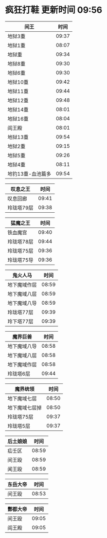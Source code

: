# 疯狂打鞋 更新时间 09:56

| 间王   | 时间    |
|--------|-------|
| 地狱3重 | 09:37 |
| 地狱1重 | 08:07 |
| 地狱重 | 09:34 |
| 地狱8重 | 09:30 |
| 地狱6重 | 09:30 |
| 地狱10重 | 09:42 |
| 地狱11重 | 09:44 |
| 地狱12重 | 09:48 |
| 地狱14重 | 08:01 |
| 地狱16重 | 08:04 |
| 阎王殿 | 08:01 |
| 地狱13重 | 09:54 |
| 地狱2重 | 09:15 |
| 地狱5重 | 09:26 |
| 地狱4重 | 08:11 |
| 地钓13重-血池篇多 | 09:54 |

| 叹息之王   | 时间    |
|--------|-------|
| 叹息回廊 | 09:41 |
| 玲珑塔79层 | 09:38 |

| 猛魔之王   | 时间    |
|--------|-------|
| 铁血魔宫 | 09:40 |
| 玲珑塔78层 | 09:44 |
| 玲珑塔75层 | 09:36 |
| 玲珑塔75导 | 09:36 |

| 鬼火人马   | 时间    |
|--------|-------|
| 地下魔域作层 | 08:59 |
| 地下魔域八层 | 08:59 |
| 地下魔域八导 | 08:59 |
| 玲珑塔77层 | 09:39 |
| 玲下塔77层 | 09:39 |

| 魔界巨兽   | 时间    |
|--------|-------|
| 地下魔域八导 | 08:58 |
| 地下魔域八层 | 08:58 |
| 地下魔域作层 | 08:58 |
| 玲珑塔6层 | 09:44 |

| 魔界统领   | 时间    |
|--------|-------|
| 地下魔域七层 | 08:50 |
| 地下魔域七层掉 | 08:50 |
| 玲珑塔75层 | 09:37 |
| 玲珑塔5层 | 09:37 |

| 后土娘娘   | 时间    |
|--------|-------|
| 疝壬区 | 08:59 |
| 间王殴 | 08:59 |
| 闻王殴 | 08:59 |

| 东岳大帝   | 时间    |
|--------|-------|
| 间王殴 | 08:53 |

| 酆都大帝   | 时间    |
|--------|-------|
| 间王殴 | 09:05 |
| 阎王殿 | 09:05 |
